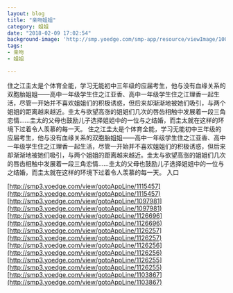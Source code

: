 ```yaml
---
layout: blog
title: "亲吻姐姐"
category: 姐姐
date: "2018-02-09 17:02:54"
background-image: 'http://smp.yoedge.com/smp-app/resource/viewImage/1000669appline.png'
tags:
- 亲吻
- 姐姐

---
```

住之江圭太是个体育全能，学习无能初中三年级的应届考生，他与没有血缘关系的双胞胎姐姐——高中一年级学生住之江亚香、高中一年级学生住之江理香一起生活，尽管一开始并不喜欢姐姐们的积极诱惑，但后来却渐渐地被她们吸引，与两个姐姐的距离越来越近。圭太与欲望高涨的姐姐们几次的唇齿相触中发展着一段三角恋情……圭太的父母也鼓励儿子选择姐姐中的一位与之结婚，而圭太就在这样的环境下过着令人羡慕的每一天。
住之江圭太是个体育全能，学习无能初中三年级的应届考生，他与没有血缘关系的双胞胎姐姐——高中一年级学生住之江亚香、高中一年级学生住之江理香一起生活，尽管一开始并不喜欢姐姐们的积极诱惑，但后来却渐渐地被她们吸引，与两个姐姐的距离越来越近。圭太与欲望高涨的姐姐们几次的唇齿相触中发展着一段三角恋情……圭太的父母也鼓励儿子选择姐姐中的一位与之结婚，而圭太就在这样的环境下过着令人羡慕的每一天。
入口

[http://smp3.yoedge.com/view/gotoAppLine/1115457](http://smp3.yoedge.com/view/gotoAppLine/1115457)
[http://smp3.yoedge.com/view/gotoAppLine/1097981](http://smp3.yoedge.com/view/gotoAppLine/1097981)
[http://smp3.yoedge.com/view/gotoAppLine/1126696](http://smp3.yoedge.com/view/gotoAppLine/1126696)
[http://smp3.yoedge.com/view/gotoAppLine/1126257](http://smp3.yoedge.com/view/gotoAppLine/1126257)
[http://smp3.yoedge.com/view/gotoAppLine/1126256](http://smp3.yoedge.com/view/gotoAppLine/1126256)
[http://smp3.yoedge.com/view/gotoAppLine/1126255](http://smp3.yoedge.com/view/gotoAppLine/1126255)
[http://smp3.yoedge.com/view/gotoAppLine/1103867](http://smp3.yoedge.com/view/gotoAppLine/1103867)

        
